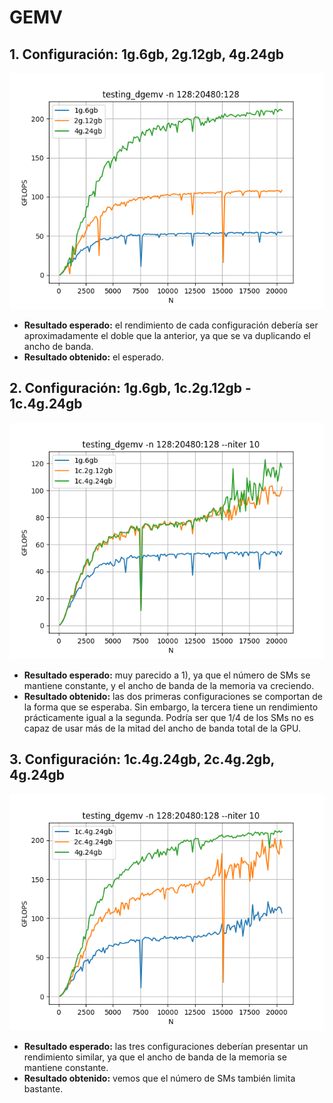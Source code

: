 # GEMV

## 1. Configuración: 1g.6gb, 2g.12gb, 4g.24gb 

![](./1g.6gb_2g.12gb_4g.24gb/grafica.png)
- **Resultado esperado:** el rendimiento de cada configuración debería ser aproximadamente el doble que la anterior, ya que se va duplicando el ancho de banda.
- **Resultado obtenido:** el esperado.


## 2. Configuración: 1g.6gb, 1c.2g.12gb - 1c.4g.24gb

![](./1g.6gb_1c.2g.12gb_1c.4g.24gb/grafica.png)

- **Resultado esperado:** muy parecido a 1), ya que el número de SMs se mantiene constante, y el ancho de banda de la memoria va creciendo.
- **Resultado obtenido:** las dos primeras configuraciones se comportan de la forma que se esperaba. Sin embargo, la tercera tiene un rendimiento prácticamente igual a la segunda. Podría ser que 1/4 de los SMs no es capaz de usar más de la mitad del ancho de banda total de la GPU.

## 3. Configuración: 1c.4g.24gb, 2c.4g.2gb, 4g.24gb 

![](./1c.4g.24gb_2c.4g.24gb_4g.24gb/grafica.png)

- **Resultado esperado:** las tres configuraciones deberían presentar un rendimiento similar, ya que el ancho de banda de la memoria se mantiene constante.
- **Resultado obtenido:** vemos que el número de SMs también limita bastante.
